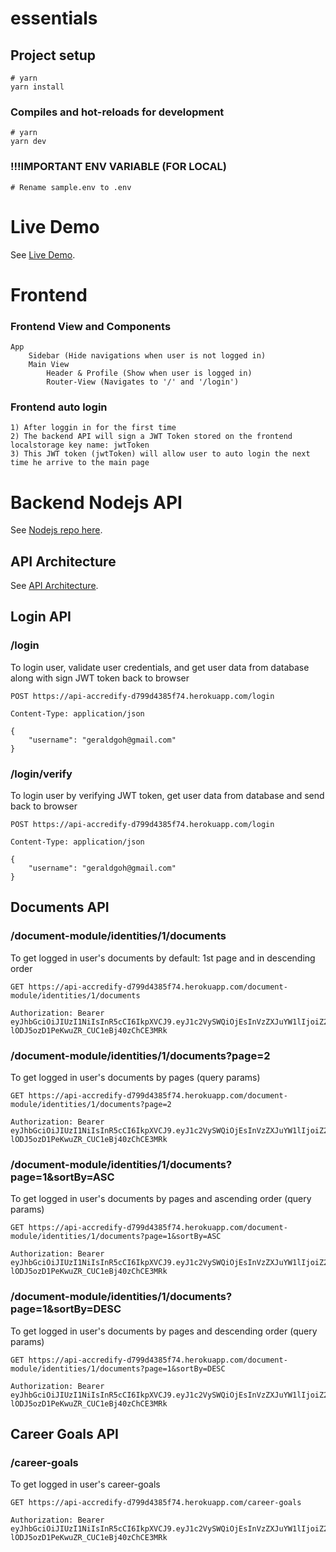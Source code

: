 # essentials

## Project setup

```
# yarn
yarn install
```

### Compiles and hot-reloads for development

```
# yarn
yarn dev
```

### !!!IMPORTANT ENV VARIABLE (FOR LOCAL)

```
# Rename sample.env to .env
```

# Live Demo

See [Live Demo](https://main.dwa9u6sbradb9.amplifyapp.com/login).

# Frontend

### Frontend View and Components

```
App
    Sidebar (Hide navigations when user is not logged in)
    Main View
        Header & Profile (Show when user is logged in)
        Router-View (Navigates to '/' and '/login')

```

### Frontend auto login

```
1) After loggin in for the first time
2) The backend API will sign a JWT Token stored on the frontend localstorage key name: jwtToken
3) This JWT token (jwtToken) will allow user to auto login the next time he arrive to the main page
```

# Backend Nodejs API

See [Nodejs repo here](https://github.com/gohruichuan/api-accredify-assignment).

## API Architecture

See [API Architecture](https://miro.com/app/board/uXjVM6G5dI4=/?share_link_id=800805685663).

## Login API

### /login

To login user, validate user credentials, and get user data from database along with sign JWT token back to browser

```
POST https://api-accredify-d799d4385f74.herokuapp.com/login

Content-Type: application/json

{
    "username": "geraldgoh@gmail.com"
}
```

### /login/verify

To login user by verifying JWT token, get user data from database and send back to browser

```
POST https://api-accredify-d799d4385f74.herokuapp.com/login

Content-Type: application/json

{
    "username": "geraldgoh@gmail.com"
}
```

## Documents API

### /document-module/identities/1/documents

To get logged in user's documents by default: 1st page and in descending order

```
GET https://api-accredify-d799d4385f74.herokuapp.com/document-module/identities/1/documents

Authorization: Bearer eyJhbGciOiJIUzI1NiIsInR5cCI6IkpXVCJ9.eyJ1c2VySWQiOjEsInVzZXJuYW1lIjoiZ2VyYWxkZ29oQGdtYWlsLmNvbSIsImlhdCI6MTY4ODExODc2MX0.gAkICAZ-lODJ5ozD1PeKwuZR_CUC1eBj40zChCE3MRk

```

### /document-module/identities/1/documents?page=2

To get logged in user's documents by pages (query params)

```
GET https://api-accredify-d799d4385f74.herokuapp.com/document-module/identities/1/documents?page=2

Authorization: Bearer eyJhbGciOiJIUzI1NiIsInR5cCI6IkpXVCJ9.eyJ1c2VySWQiOjEsInVzZXJuYW1lIjoiZ2VyYWxkZ29oQGdtYWlsLmNvbSIsImlhdCI6MTY4ODExODc2MX0.gAkICAZ-lODJ5ozD1PeKwuZR_CUC1eBj40zChCE3MRk
```

### /document-module/identities/1/documents?page=1&sortBy=ASC

To get logged in user's documents by pages and ascending order (query params)

```
GET https://api-accredify-d799d4385f74.herokuapp.com/document-module/identities/1/documents?page=1&sortBy=ASC

Authorization: Bearer eyJhbGciOiJIUzI1NiIsInR5cCI6IkpXVCJ9.eyJ1c2VySWQiOjEsInVzZXJuYW1lIjoiZ2VyYWxkZ29oQGdtYWlsLmNvbSIsImlhdCI6MTY4ODExODc2MX0.gAkICAZ-lODJ5ozD1PeKwuZR_CUC1eBj40zChCE3MRk

```

### /document-module/identities/1/documents?page=1&sortBy=DESC

To get logged in user's documents by pages and descending order (query params)

```
GET https://api-accredify-d799d4385f74.herokuapp.com/document-module/identities/1/documents?page=1&sortBy=DESC

Authorization: Bearer eyJhbGciOiJIUzI1NiIsInR5cCI6IkpXVCJ9.eyJ1c2VySWQiOjEsInVzZXJuYW1lIjoiZ2VyYWxkZ29oQGdtYWlsLmNvbSIsImlhdCI6MTY4ODExODc2MX0.gAkICAZ-lODJ5ozD1PeKwuZR_CUC1eBj40zChCE3MRk

```

## Career Goals API

### /career-goals

To get logged in user's career-goals

```
GET https://api-accredify-d799d4385f74.herokuapp.com/career-goals

Authorization: Bearer eyJhbGciOiJIUzI1NiIsInR5cCI6IkpXVCJ9.eyJ1c2VySWQiOjEsInVzZXJuYW1lIjoiZ2VyYWxkZ29oQGdtYWlsLmNvbSIsImlhdCI6MTY4ODExODc2MX0.gAkICAZ-lODJ5ozD1PeKwuZR_CUC1eBj40zChCE3MRk
```
